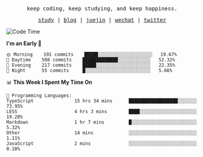 <p align="center">
  <samp>
    <span>keep coding, keep studying, and keep happiness.</span>
  </samp>
</p>

<p align="center">
  <samp>
    <a href="https://github.com/ouduidui/fe-study">study</a> |
    <a href="https://deweyou.me">blog</a>  |
    <a href="https://juejin.cn/user/4309700183594366">juejin</a> |
    <a href="https://user-images.githubusercontent.com/54696834/165071004-6509e3f2-90c3-448c-9d92-3da42b0c2021.jpeg">wechat</a> |
    <a href="https://twitter.com/ouduidui">twitter</a>
  </samp>
</p>

<!--START_SECTION:waka-->
![Code Time](http://img.shields.io/badge/Code%20Time-2%2C004%20hrs%201%20min-blue)

**I'm an Early 🐤** 

```text
🌞 Morning    191 commits    █████░░░░░░░░░░░░░░░░░░░░   19.67% 
🌆 Daytime    508 commits    █████████████░░░░░░░░░░░░   52.32% 
🌃 Evening    217 commits    █████░░░░░░░░░░░░░░░░░░░░   22.35% 
🌙 Night      55 commits     █░░░░░░░░░░░░░░░░░░░░░░░░   5.66%

```


📊 **This Week I Spent My Time On** 

```text
💬 Programming Languages: 
TypeScript               15 hrs 34 mins      ██████████████████░░░░░░░   73.95% 
LESS                     4 hrs 3 mins        ████░░░░░░░░░░░░░░░░░░░░░   19.28% 
Markdown                 1 hr 7 mins         █░░░░░░░░░░░░░░░░░░░░░░░░   5.32% 
Other                    14 mins             ░░░░░░░░░░░░░░░░░░░░░░░░░   1.11% 
JavaScript               2 mins              ░░░░░░░░░░░░░░░░░░░░░░░░░   0.18%

```


<!--END_SECTION:waka-->
